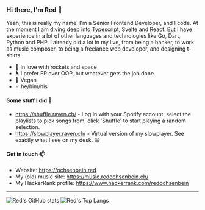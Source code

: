 ### Hi there, I'm Red 👋

Yeah, this is really my name. I'm a Senior Frontend Developer, and I code. At the moment I am diving deep into Typescript, Svelte and React. But I have experience in a lot of other languages and technologies like Go, Dart, Python and PHP. I already did a lot in my live, from being a banker, to work as music composer, to being a freelance web developer, and designing t-shirts.

- 🚀 In love with rockets and space  
- **λ** I prefer FP over OOP, but whatever gets the job done.
- 🌱 Vegan
- **♂** he/him/his

#### Some stuff I did 🔭

- https://shuffle.raven.ch/ - Log in with your Spotify account, select the playlists to pick songs from, click 'Shuffle' to start playing a random selection.
- https://slowplayer.raven.ch/ - Virtual version of my slowplayer. See exactly what I see on my desk. 😄

#### Get in touch 📫

- Website: https://ochsenbein.red
- My (old) music site: https://music.redochsenbein.ch/
- My HackerRank profile: https://www.hackerrank.com/redochsenbein

----

![Red's GitHub stats](https://github-readme-stats.vercel.app/api?username=syeo66&count_private=true&theme=radical&show_icons=true)
![Red's Top Langs](https://github-readme-stats.vercel.app/api/top-langs/?username=syeo66&hide=c&theme=radical&layout=compact&langs_count=6)

<!--
**syeo66/syeo66** is a ✨ _special_ ✨ repository because its `README.md` (this file) appears on your GitHub profile.

Here are some ideas to get you started:

- 🔭 I’m currently working on ...
- 🌱 I’m currently learning ...
- 👯 I’m looking to collaborate on ...
- 🤔 I’m looking for help with ...
- 💬 Ask me about ...
- 📫 How to reach me: ...
- 😄 Pronouns: ...
- ⚡ Fun fact: ...
-->
